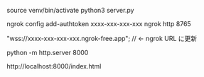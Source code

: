 source venv/bin/activate
python3 server.py


ngrok config add-authtoken xxxx-xxx-xxx-xxx
ngrok http 8765

"wss://xxxx-xxx-xxx-xxx.ngrok-free.app"; // ← ngrok URL に更新

python -m http.server 8000

http://localhost:8000/index.html
